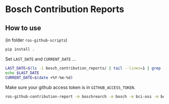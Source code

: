 # Bosch Contribution Reports

## How to use

(in folder `ros-github-scripts`)

```bash
pip install .
```

Set `LAST_DATE` and `CURRENT_DATE` ...

```bash
LAST_DATE=$(ls -1 bosch_contribution_reports/ | tail --lines=1 | grep -P "(?<=_)(.*?)(?=\.)" -o)
echo $LAST_DATE
CURRENT_DATE=$(date +%Y-%m-%d)
```

Make sure your github access token is in `GITHUB_ACCESS_TOKEN`.

```bash
ros-github-contribution-report -m boschrearch -m bosch -m bci-oss -m boschrexroth --since $LAST_DATE --authors ralph-lange ct2034 JanStaschulat com2rng nielsvn ggaessler christianrauch --token $GITHUB_ACCESS_TOKEN --orgs ros ros2 ros-tooling micro-ROS --format tsc --render > bosch_contribution_reports/cr_$CURRENT_DATE.html
```
